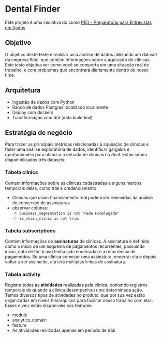 # Dental Finder

Este projeto é uma iniciativa do curso [PED - Preparatório para Entrevistas em
Dados](https://hotmart.com/pt-br/marketplace/produtos/ped-preparatorio-para-entrevistas-em-dados/L86879142E).

## Objetivo

O objetivo deste teste é realizar uma análise de dados utilizando um dataset da
empresa Real, que contém informações sobre a aquisição de clínicas. Este teste
objetiva ver como você se comporta em uma situação real de trabalho, e com
problemas que encontrará diariamente dentro de nosso time.

## Arquitetura

- Ingestão de dados com Python
- Banco de dados Postgres localizado localmente
- Deploy com dockers
- Transformação com dbt (data build tool)

## Estratégia de negócio

Para trazer as principais métricas relacionadas à aquisição de clínicas e fazer uma análise exploratória de dados, identificar gargalos e oportunidades para otimizar a entrada de clinicas na _Real_.
Estão sendo disponibilizados três datasets:

### Tabela clinics

Contem informações sobre as clínicas cadastradas e alguns marcos temporais delas, como trial e credenciamento.

- Clinicas que usam financiamento real podem ser removidas da análise de conversão de assinaturas
- observar colunas:
  - `business_segmentation is not "Rede Homologada"`
  - `is_chain_clinic is not true`.

### Tabela subscriptions

Contém informações de **assinaturas** de clínicas. A assinatura é definida como o início de um esquema de pagamentos recorrentes, possuindo início, data de fim (caso tenha sido encerrada) e a recorrência de pagamentos. Se uma clínica começar uma assinatura, encerrar ela e depois voltar a ser assinante, ela terá múltiplas linhas de assinatura.

### Tabela activity

Registra todas as **atividades** realizadas pela clínica, contendo registros temporais de quando a clínica desempenhou uma determinada ação. Temos diversos tipos de atividades no produto, que por sua vez estão organizadas em níveis hierarquicos para facilitar nosso trabalho com elas. Esses níveis estão disponíveis nas features:

- module
- analytics_domain
- feature
- As atividades realizadas apenas em período de trial.
